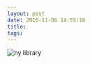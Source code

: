 ```yaml
---
layout: post
date: 2016-11-06 14:55:18
title: 
tags:
---
```


![ny library](/assets/photoblog/IMG_0383.jpg)